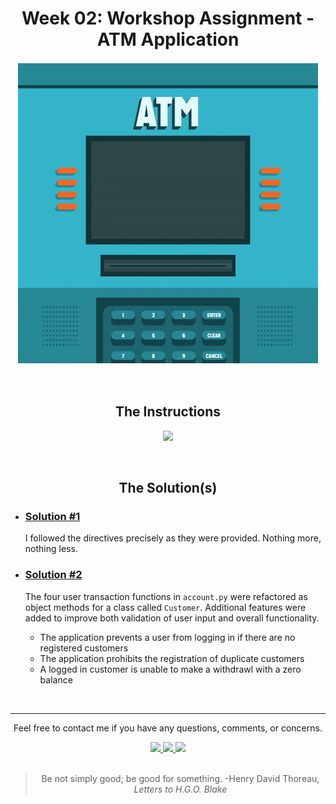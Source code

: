 <!-- HEADER -->
<div align="center">
  <h1>Week 02: Workshop Assignment - ATM Application</h1>
  <p>
    <img style="border: 2px solid white" src="atm.gif" alt="animated GIF of an ATM spewing money">
  </p>
  <br>
</div>
<!-- /HEADER -->
<!-- MAIN -->
<div align="center">
  <h2>The Instructions</h2>
  <p> 
    <a href="https://www.youtube.com/embed/5tpBdbe6cz0?start=16" target="_blank">
      <img src="https://i.ytimg.com/vi/5tpBdbe6cz0/hqdefault.jpg">
    </a>
  </p>
</div>
<br>
<h2 align="center">The Solution(s)</h2>
<ul>
  <li>
    <div>
      <h3><a href="./solution1/app.py">Solution #1</a></h3>
      <p>I followed the directives precisely as they were provided. Nothing more, nothing less.</p>
    </div>
  </li>
  <li>
    <div>
      <h3><a href="./solution2/app.py">Solution #2</a></h3>
      <p>The four user transaction functions in <code>account.py</code> were refactored as object methods for a class called <code>Customer</code>. Additional features were added to improve both validation of user input and overall functionality.</p>
      <ul>
        <li>The application prevents a user from logging in if there are no registered customers</li>
        <li>The application prohibits the registration of duplicate customers</li>
        <li>A logged in customer is unable to make a withdrawl with a zero balance</li>
      </ul>
    </div>
  </li>
</ul>
<br>
<hr>
<!-- /MAIN -->
<!-- FOOTER -->
<div align="center">
  <p>Feel free to contact me if you have any questions, comments, or concerns.</p>
  <span>
    <a href="mailto:jdwill917@live.com">
      <img src="https://img.shields.io/badge/Email-%230078D4.svg?&style=for-the-badge&logo=microsoftoutlook&logoColor=white&labelColor=000000&color=6495ED&link=mailto:jdwill917@live.com">
    </a>
  </span>
  <span>
    <a href="https://www.instagram.com/jdthedev" target="_blank">
      <img src="https://img.shields.io/badge/Instagram-%23E4405F.svg?&style=for-the-badge&logo=instagram&logoColor=white&labelColor=000000&color=6495ED&link=https://www.instagram.com/jdthedev">
    </a>
  </span> 
  <span>
    <a href="https://twitter.com/jd_the_dev" target="_blank">
      <img src="https://img.shields.io/badge/Twitter-%231877F2.svg?&style=for-the-badge&logo=twitter&logoColor=white&labelColor=000000&color=6495ED&link=https://twitter.com/jd_the_dev">
    </a>
  </span>
  <br>
  <br>
  <blockquote>
    Be not simply good; be good for something. -Henry David Thoreau, <em>Letters to H.G.O. Blake</em>
  </blockquote>
</div>
<!-- /FOOTER -->
